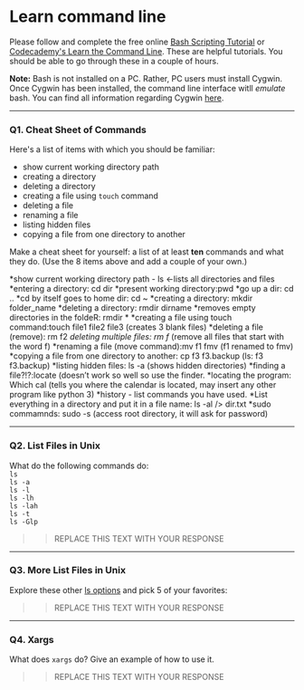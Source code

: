 # Learn command line

Please follow and complete the free online [Bash Scripting Tutorial](https://ryanstutorials.net/bash-scripting-tutorial/) or [Codecademy's Learn the Command Line](https://www.codecademy.com/learn/learn-the-command-line). These are helpful tutorials. You should be able to go through these in a couple of hours.

**Note:** Bash is not installed on a PC. Rather, PC users must install Cygwin. Once Cygwin has been installed, the command line interface witll _emulate_ bash. You can find all information regarding Cygwin [here](https://www.cygwin.com/).

---

### Q1.  Cheat Sheet of Commands  

Here's a list of items with which you should be familiar:  
* show current working directory path
* creating a directory
* deleting a directory
* creating a file using `touch` command
* deleting a file
* renaming a file
* listing hidden files
* copying a file from one directory to another

Make a cheat sheet for yourself: a list of at least **ten** commands and what they do.  (Use the 8 items above and add a couple of your own.)  

> >
*show current working directory path - ls <-lists all directories and files
*entering a directory: cd dir
*present working directory:pwd
*go up a dir: cd ..
*cd by itself goes to home dir: cd ~
*creating a directory: mkdir folder_name
*deleting a directory: rmdir dirname
*removes empty directories in the foldeR: rmdir * 
*creating a file using touch command:touch file1 file2 file3 (creates 3 blank files)
*deleting a file (remove): rm f2
*deleting multiple files: rm f* (remove all files that start with the word f) 
*renaming a file (move command):mv f1 fmv  (f1 renamed to fmv) 
*copying a file from one directory to another: cp f3 f3.backup (ls: f3		f3.backup) 
*listing hidden files: ls -a (shows hidden directories)
*finding a file?!?:locate (doesn’t work so well so use the finder. 
*locating the program: Which cal (tells you where the calendar is located, may insert any other program like python 3) 
*history - list commands you have used. 
*List everything in a directory and put it in a file name: ls -al /> dir.txt
*sudo commamnds: sudo -s (access root directory, it will ask for password)



---

### Q2.  List Files in Unix   

What do the following commands do:  
`ls`  
`ls -a`  
`ls -l`  
`ls -lh`  
`ls -lah`  
`ls -t`  
`ls -Glp`  

> > REPLACE THIS TEXT WITH YOUR RESPONSE

---

### Q3.  More List Files in Unix  

Explore these other [ls options](http://www.techonthenet.com/unix/basic/ls.php) and pick 5 of your favorites:

> > REPLACE THIS TEXT WITH YOUR RESPONSE

---

### Q4.  Xargs   

What does `xargs` do? Give an example of how to use it.

> > REPLACE THIS TEXT WITH YOUR RESPONSE

 

